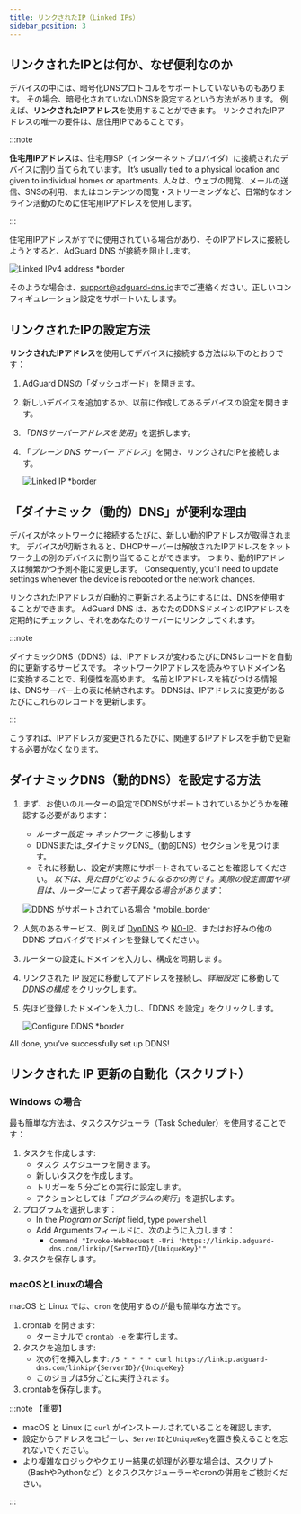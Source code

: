 ```yaml
---
title: リンクされたIP（Linked IPs）
sidebar_position: 3
---
```


## リンクされたIPとは何か、なぜ便利なのか

デバイスの中には、暗号化DNSプロトコルをサポートしていないものもあります。 その場合、暗号化されていないDNSを設定するという方法があります。 例えば、**リンクされたIPアドレス**を使用することができます。 リンクされたIPアドレスの唯一の要件は、居住用IPであることです。

:::note

**住宅用IPアドレス**は、住宅用ISP（インターネットプロバイダ）に接続されたデバイスに割り当てられています。 It’s usually tied to a physical location and given to individual homes or apartments. 人々は、ウェブの閲覧、メールの送信、SNSの利用、またはコンテンツの閲覧・ストリーミングなど、日常的なオンライン活動のために住宅用IPアドレスを使用します。

:::

住宅用IPアドレスがすでに使用されている場合があり、そのIPアドレスに接続しようとすると、AdGuard DNS が接続を阻止します。

![Linked IPv4 address \*border](https://cdn.adtidy.org/content/kb/dns/private/new_dns/connect/linked.png)

そのような場合は、[support@adguard-dns.io](mailto:support@adguard-dns.io)までご連絡ください。正しいコンフィギュレーション設定をサポートいたします。

## リンクされたIPの設定方法

**リンクされたIPアドレス**を使用してデバイスに接続する方法は以下のとおりです：

1. AdGuard DNSの「ダッシュボード」を開きます。
2. 新しいデバイスを追加するか、以前に作成してあるデバイスの設定を開きます。
3. 「_DNSサーバーアドレスを使用_」を選択します。
4. 「_プレーン DNS サーバー アドレス_」を開き、リンクされたIPを接続します。

    ![Linked IP \*border](https://cdn.adtidy.org/content/kb/dns/private/new_dns/connect/linked_step4.png)

## 「ダイナミック（動的）DNS」が便利な理由

デバイスがネットワークに接続するたびに、新しい動的IPアドレスが取得されます。 デバイスが切断されると、DHCPサーバーは解放されたIPアドレスをネットワーク上の別のデバイスに割り当てることができます。 つまり、動的IPアドレスは頻繁かつ予測不能に変更します。 Consequently, you’ll need to update settings whenever the device is rebooted or the network changes.

リンクされたIPアドレスが自動的に更新されるようにするには、DNSを使用することができます。 AdGuard DNS は、あなたのDDNSドメインのIPアドレスを定期的にチェックし、それをあなたのサーバーにリンクしてくれます。

:::note

ダイナミックDNS（DDNS）は、IPアドレスが変わるたびにDNSレコードを自動的に更新するサービスです。 ネットワークIPアドレスを読みやすいドメイン名に変換することで、利便性を高めます。 名前とIPアドレスを結びつける情報は、DNSサーバー上の表に格納されます。 DDNSは、IPアドレスに変更があるたびにこれらのレコードを更新します。

:::

こうすれば、IPアドレスが変更されるたびに、関連するIPアドレスを手動で更新する必要がなくなります。

## ダイナミックDNS（動的DNS）を設定する方法

1. まず、お使いのルーターの設定でDDNSがサポートされているかどうかを確認する必要があります：

    - _ルーター設定_ → _ネットワーク_ に移動します
    - DDNSまたは_ダイナミックDNS_（動的DNS）セクションを見つけます。
    - それに移動し、設定が実際にサポートされていることを確認してください。 _以下は、見た目がどのようになるかの例です。実際の設定画面や項目は、ルーターによって若干異なる場合があります_：

    ![DDNS がサポートされている場合 \*mobile_border](https://cdn.adtidy.org/content/kb/dns/private/new_dns/connect/dynamic_dns.png)

2. 人気のあるサービス、例えば [DynDNS](https://dyn.com/remote-access/) や [NO-IP](https://www.noip.com/)、またはお好みの他の DDNS プロバイダでドメインを登録してください。

3. ルーターの設定にドメインを入力し、構成を同期します。

4. リンクされた IP 設定に移動してアドレスを接続し、_詳細設定_ に移動して _DDNSの構成_ をクリックします。

5. 先ほど登録したドメインを入力し、「DDNS を設定」をクリックします。

    ![Configure DDNS \*border](https://cdn.adtidy.org/content/kb/dns/private/new_dns/connect/dns_supported.png)

All done, you’ve successfully set up DDNS!

## リンクされた IP 更新の自動化（スクリプト）

### Windows の場合

最も簡単な方法は、タスクスケジューラ（Task Scheduler）を使用することです：

1. タスクを作成します:
    - タスク スケジューラを開きます。
    - 新しいタスクを作成します。
    - トリガーを 5 分ごとの実行に設定します。
    - アクションとしては「_プログラムの実行_」を選択します。
2. プログラムを選択します：
    - In the _Program or Script_ field, type `powershell`
    - Add Argumentsフィールドに、次のように入力します：
        - `Command "Invoke-WebRequest -Uri 'https://linkip.adguard-dns.com/linkip/{ServerID}/{UniqueKey}'"`
3. タスクを保存します。

### macOSとLinuxの場合

macOS と Linux では、`cron` を使用するのが最も簡単な方法です。

1. crontab を開きます:
    - ターミナルで `crontab -e` を実行します。
2. タスクを追加します:
    - 次の行を挿入します:
        `/5 * * * * curl https://linkip.adguard-dns.com/linkip/{ServerID}/{UniqueKey}`
    - このジョブは5分ごとに実行されます。
3. crontabを保存します。

:::note 【重要】

- macOS と Linux に `curl` がインストールされていることを確認します。
- 設定からアドレスをコピーし、`ServerID`と`UniqueKey`を置き換えることを忘れないでください。
- より複雑なロジックやクエリー結果の処理が必要な場合は、スクリプト（BashやPythonなど）とタスクスケジューラーやcronの併用をご検討ください。

:::

